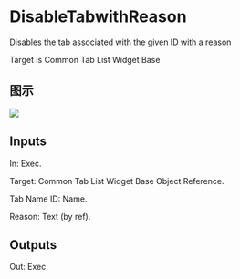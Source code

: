 # DisableTabwithReason

Disables the tab associated with the given ID with a reason

Target is Common Tab List Widget Base

## 图示

![]($-20221218-21090671.png)

## Inputs

In: Exec.

Target: Common Tab List Widget Base Object Reference.

Tab Name ID: Name.

Reason: Text (by ref).  

## Outputs

Out: Exec.

